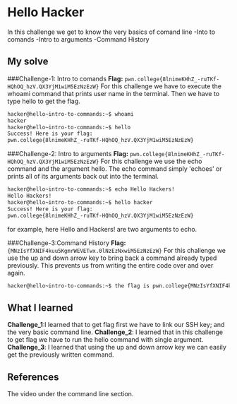 # Hello Hacker
In this challenge we get to know the very basics of comand line
-Into to comands
-Intro to arguments
-Command History

## My solve
###Challenge-1: Intro to comands
**Flag:** `pwn.college{8lnimeKHhZ_-ruTKf-HQhOQ_hzV.QX3YjM1wiM5EzNzEzW}`
For this challenge we have to execute the whoami command that prints user name in the terminal. Then we have to type hello to get the flag.
```bash
hacker@hello~intro-to-commands:~$ whoami
hacker
hacker@hello~intro-to-commands:~$ hello
Success! Here is your flag:
pwn.college{8lnimeKHhZ_-ruTKf-HQhOQ_hzV.QX3YjM1wiM5EzNzEzW}

```
###Challenge-2: Intro to arguments
**Flag:** `pwn.college{8lnimeKHhZ_-ruTKf-HQhOQ_hzV.QX3YjM1wiM5EzNzEzW}`
For this challenge we use the echo command and the argument hello. The echo command simply 'echoes' or prints all of its arguments back out into the terminal.

```bash
hacker@hello~intro-to-commands:~$ echo Hello Hackers!
Hello Hackers!
hacker@hello~intro-to-commands:~$ hello hacker
Success! Here is your flag:
pwn.college{8lnimeKHhZ_-ruTKf-HQhOQ_hzV.QX3YjM1wiM5EzNzEzW}
```
for example, here Hello and Hackers! are two arguments to echo.

###Challenge-3:Command History
**Flag:** `{MNzIsYfXNIF4kuu5KgmrWEVETwx.0lNzEzNxwiM5EzNzEzW}`
For this challenge we use the up and down arrow key to bring back a command already typed previously. This prevents us from writing the entire code over and over again. 

```bash
hacker@hello~intro-to-commands:~$ the flag is pwn.college{MNzIsYfXNIF4kuu5KgmrWEVETwx.0lNzEzNxwiM5EzNzEzW}
```

## What I learned
**Challenge_1**:I learned that to get flag first we have to link our SSH key; and the very basic command line. 
**Challenge_2**: I learned that in this challenge to get flag we have to run the hello command with single argument.
**Challenge_3**: I learned that using the up and down arrow key we can easily get the previously written command.
## References 
The video under the command line section. 
